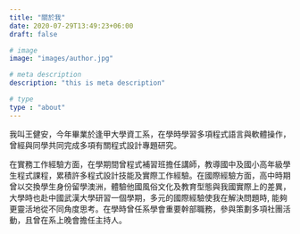 ```yaml
---
title: "關於我"
date: 2020-07-29T13:49:23+06:00
draft: false

# image
image: "images/author.jpg"

# meta description
description: "this is meta description"

# type
type : "about"
---
```


我叫王健安，今年畢業於逢甲大學資工系，在學時學習多項程式語言與軟體操作，曾經與同學共同完成多項有關程式設計專題研究。

在實務工作經驗方面，在學期間曾程式補習班擔任講師，教導國中及國小高年級學生程式課程，累積許多程式設計技能及實際工作經驗。在國際經驗方面，高中時期曾以交換學生身份留學澳洲，體驗他國風俗文化及教育型態與我國實際上的差異，大學時也赴中國武漢大學研習一個學期，多元的國際經驗使我在解決問題時, 能夠更靈活地從不同角度思考。在學時曾任系學會重要幹部職務，參與策劃多項社團活動，且曾在系上晚會擔任主持人。